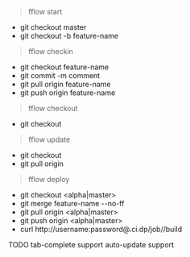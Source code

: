 > fflow start <feature-name>

* git checkout master
* git checkout -b feature-name

> fflow checkin <feature-name> <comment>

* git checkout feature-name
* git commit -m comment
* git pull origin feature-name
* git push origin feature-name

> fflow checkout <feature-name>
	
* git checkout <feature-name>

> fflow update <feature-name>

* git checkout <feature-name>
* git pull origin <feature-name>

> fflow deploy <feature-name> <env>
	
* git checkout <alpha|master>
* git merge feature-name --no-ff
* git pull origin <alpha|master>
* git push origin <alpha|master>
* curl http://username:password@<env>.ci.dp/job/<project-name>/build

TODO
tab-complete support
auto-update support

